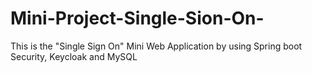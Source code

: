 # Mini-Project-Single-Sion-On-
This is the "Single Sign On"  Mini Web Application by using Spring boot Security, Keycloak and MySQL
